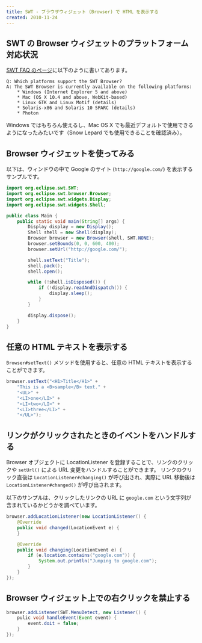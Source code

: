 ```yaml
---
title: SWT - ブラウザウィジェット (Browser) で HTML を表示する
created: 2010-11-24
---
```


SWT の Browser ウィジェットのプラットフォーム対応状況
----

[SWT FAQ のページ](http://www.eclipse.org/swt/faq.php#browserplatforms)に以下のように書いてあります。

~~~
Q: Which platforms support the SWT Browser?
A: The SWT Browser is currently available on the following platforms:
    * Windows (Internet Explorer 5 and above)
    * Mac (OS X 10.4 and above, WebKit-based)
    * Linux GTK and Linux Motif (details)
    * Solaris-x86 and Solaris 10 SPARC (details)
    * Photon
~~~

Windows ではもちろん使えるし、Mac OS X でも最近デフォルトで使用できるようになったみたいです（Snow Lepard でも使用できることを確認済み）。


Browser ウィジェットを使ってみる
----

以下は、ウィンドウの中で Google のサイト (`http://google.com/`) を表示するサンプルです。

~~~ java
import org.eclipse.swt.SWT;
import org.eclipse.swt.browser.Browser;
import org.eclipse.swt.widgets.Display;
import org.eclipse.swt.widgets.Shell;

public class Main {
    public static void main(String[] args) {
        Display display = new Display();
        Shell shell = new Shell(display);
        Browser browser = new Browser(shell, SWT.NONE);
        browser.setBounds(0, 0, 600, 400);
        browser.setUrl("http://google.com/");

        shell.setText("Title");
        shell.pack();
        shell.open();

        while (!shell.isDisposed()) {
            if (!display.readAndDispatch()) {
                display.sleep();
            }
        }

        display.dispose();
    }
}
~~~


任意の HTML テキストを表示する
----

`Browser#setText()` メソッドを使用すると、任意の HTML テキストを表示することができます。

~~~ java
browser.setText("<H1>Title</H1>" +
    "This is a <B>sample</B> text." +
    "<UL>" +
    "<LI>one</LI>" +
    "<LI>two</LI>" +
    "<LI>three</LI>" +
    "</UL>");
~~~


リンクがクリックされたときのイベントをハンドルする
----

Browser オブジェクトに LocationListener を登録することで、リンクのクリックや `setUrl()` による URL 変更をハンドルすることができます。
リンクのクリック直後は `LocationListener#changing()` が呼び出され、実際に URL 移動後は `LocationListener#changed()` が呼び出されます。

以下のサンプルは、クリックしたリンクの URL に `google.com` という文字列が含まれているかどうかを調べています。

~~~ java
browser.addLocationListener(new LocationListener() {
    @Override
    public void changed(LocationEvent e) {
    }

    @Override
    public void changing(LocationEvent e) {
        if (e.location.contains("google.com")) {
            System.out.println("Jumping to google.com");
        }
    }
});
~~~


Browser ウィジェット上での右クリックを禁止する
----

~~~ java
browser.addListener(SWT.MenuDetect, new Listener() {
    pulic void handleEvent(Event event) {
        event.doit = false;
    }
});
~~~

